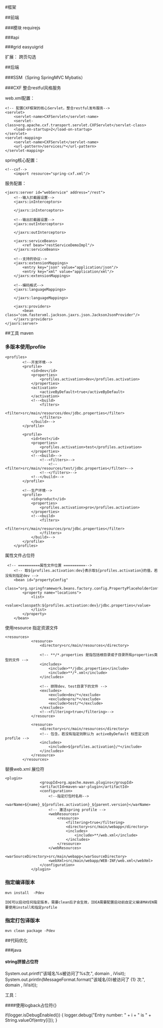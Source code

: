 #框架

##前端


###模块
requirejs

###api

###grid
easyuigrid

扩展：
跨页勾选
 
##后端

###SSM（Spring SpringMVC Mybatis）

###CXF 整合restful风格服务

web.xml配置：

    <!-- 配置CXF框架的核心Servlet，整合restful发布服务-->
    <servlet>
        <servlet-name>CXFServlet</servlet-name>
        <servlet-class>org.apache.cxf.transport.servlet.CXFServlet</servlet-class>
        <load-on-startup>2</load-on-startup>
    </servlet>
    <servlet-mapping>
        <servlet-name>CXFServlet</servlet-name>
        <url-pattern>/services/*</url-pattern>
    </servlet-mapping>

spring核心配置：

    <!--cxf-->
        <import resource="spring-cxf.xml"/>

    
服务配置：

    <jaxrs:server id="webService" address="/rest">
        <!--输入拦截器设置-->
        <jaxrs:inInterceptors>

        </jaxrs:inInterceptors>

        <!--输出拦截器设置-->
        <jaxrs:outInterceptors>

        </jaxrs:outInterceptors>

        <jaxrs:serviceBeans>
            <ref bean="restServiceDemoImpl"/>
        </jaxrs:serviceBeans>

        <!--支持的协议-->
        <jaxrs:extensionMappings>
            <entry key="json" value="application/json"/>
            <entry key="xml" value="application/xml"/>
        </jaxrs:extensionMappings>

        <!--编码格式-->
        <jaxrs:languageMappings>

        </jaxrs:languageMappings>

        <jaxrs:providers>
            <bean class="com.fasterxml.jackson.jaxrs.json.JacksonJsonProvider"/>
        </jaxrs:providers>
    </jaxrs:server>    
##工具 maven

### 多版本使用profile
    
    <profiles>
            <!--开发环境-->
            <profile>
                <id>dev</id>
                <properties>
                    <profiles.activation>dev</profiles.activation>
                </properties>
                <activation>
                    <activeByDefault>true</activeByDefault>
                </activation>
                <!--<build>
                    <filters>
                        <filter>src/main/resources/dev/jdbc.properties</filter>
                    </filters>
                </build>-->
            </profile>
    
            <profile>
                <id>test</id>
                <properties>
                    <profiles.activation>test</profiles.activation>
                </properties>
                <!--<build>-->
                    <!--<filters>-->
                        <!--<filter>src/main/resources/test/jdbc.properties</filter>-->
                    <!--</filters>-->
                <!--</build>-->
            </profile>
    
            <!--生产环境-->
            <profile>
                <id>product</id>
                <properties>
                    <profiles.activation>pro</profiles.activation>
                </properties>
                <!--<build>
                    <filters>
                        <filter>src/main/resources/pro/jdbc.properties</filter>
                    </filters>
                </build>-->
            </profile>
        </profiles>

属性文件占位符

     <!-- ==========属性文件位置 ==========-->
        <!-- 取${profiles.activation:dev}表示取${profiles.activation}的值，若没有则指定dev -->
        <bean id="propertyConfig"
              class="org.springframework.beans.factory.config.PropertyPlaceholderConfigurer">
            <property name="locations">
                <list>
                    <value>classpath:${profiles.activation:dev}/jdbc.properties</value>
                </list>
            </property>
        </bean>

使用resource 指定资源文件

    <resources>
                <resource>
                    <directory>src/main/resources</directory>
    
                    <!-- **/*.properties 是指包括根目录或子目录所有properties类型的文件 -->
                    <includes>
                        <include>**/jdbc.properties</include>
                        <include>**/*.xml</include>
                    </includes>
    
                    <!-- 排除dev、test目录下的文件 -->
                    <excludes>
                        <exclude>dev/*</exclude>
                        <exclude>pro/*</exclude>
                        <exclude>test/*</exclude>
                    </excludes>
                    <!--<filtering>true</filtering>-->
                </resource>
    
                <resource>
                    <directory>src/main/resources</directory>
                    <!-- 包含，若没有指定则默认为 activeByDefault 标签定义的profile -->
                    <includes>
                        <include>${profiles.activation}/*</include>
                    </includes>
                </resource>
            </resources>
    
替换web.xml 展位符
    
    <plugin>
                    <groupId>org.apache.maven.plugins</groupId>
                    <artifactId>maven-war-plugin</artifactId>
                    <configuration>
                        <!--指定打包时名称-->
                        <warName>${name}_${profiles.activation}_${parent.version}</warName>
                        <!-- 激活spring profile -->
                        <webResources>
                            <resource>
                                <filtering>true</filtering>
                                <directory>src/main/webapp</directory>
                                <includes>
                                    <include>**/web.xml</include>
                                </includes>
                            </resource>
                        </webResources>
                        <warSourceDirectory>src/main/webapp</warSourceDirectory>
                        <webXml>src/main/webapp/WEB-INF/web.xml</webXml>
                    </configuration>
                </plugin>
### 指定编译版本

    mvn install  -Pdev
    
    IDE可以启动任何指定版本，需要clean后才会生效，IDEA需要配置启动前自定义编译MAVEN需要使用install和指定profile
   

### 指定打包译版本

    mvn clean package -Pdev




##代码优化


###java  

#### string拼接占位符   
 System.out.printf("该域名%s被访问了%s次.", domain , iVisit);
 System.out.println(MessageFormat.format("该域名{0}被访问了 {1} 次.", domain , iVisit));
 
 工具：  

####使用logback占位符{}

if(logger.isDebugEnabled()) { 
  logger.debug("Entry number: " + i + " is " + String.valueOf(entry[i]));
}
